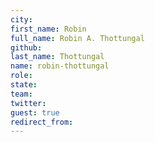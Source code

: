 ```yaml
---
city: 
first_name: Robin
full_name: Robin A. Thottungal
github: 
last_name: Thottungal
name: robin-thottungal
role: 
state: 
team: 
twitter: 
guest: true
redirect_from: 
---
```

